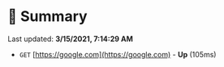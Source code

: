 # 📖 Summary
Last updated: **3/15/2021, 7:14:29 AM**

- `GET` [https://google.com](https://google.com) - **Up** (105ms)
